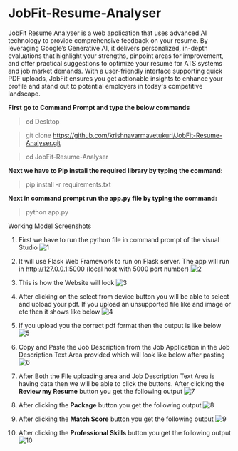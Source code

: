 # JobFit-Resume-Analyser

JobFit Resume Analyser is a web application that uses advanced AI technology to provide comprehensive feedback on your resume. By leveraging Google’s Generative AI, it delivers personalized, in-depth evaluations that highlight your strengths, pinpoint areas for improvement, and offer practical suggestions to optimize your resume for ATS systems and job market demands. With a user-friendly interface supporting quick PDF uploads, JobFit ensures you get actionable insights to enhance your profile and stand out to potential employers in today's competitive landscape.

**First go to Command Prompt and type the below commands**
> cd Desktop

> git clone https://github.com/krishnavarmavetukuri/JobFit-Resume-Analyser.git

> cd JobFit-Resume-Analyser

**Next we have to Pip install the required library by typing the command:**
> pip install -r requirements.txt


**Next in command prompt run the app.py file by typing the command:**
> python app.py


Working Model Screenshots

1) First we have to run the python file in  command prompt of the visual Studio 
![1](https://github.com/krishnavarmavetukuri/JobFit-Resume-Analyser/assets/114820481/2ab8239d-81f4-488a-8d48-bbc440f9851c)

2) It will use Flask Web Framework to run on Flask server. The app will run in http://127.0.0.1:5000 (local host with 5000 port number)
![2](https://github.com/krishnavarmavetukuri/JobFit-Resume-Analyser/assets/114820481/d14ab776-4491-4be3-a5c8-6ce782c184a7)

3) This is how the Website will look
![3](https://github.com/krishnavarmavetukuri/JobFit-Resume-Analyser/assets/114820481/13d187b8-ff26-47c7-8312-07122dbb45eb)

4) After clicking on the select from device button you will be able to select and upload your pdf. If you upload an unsupported file like and image or etc then it shows like below
![4](https://github.com/krishnavarmavetukuri/JobFit-Resume-Analyser/assets/114820481/9a3d277e-7554-44cd-8888-d65c9333ab99)

5) If you upload you the correct pdf format then the output is like below
![5](https://github.com/krishnavarmavetukuri/JobFit-Resume-Analyser/assets/114820481/98bf0fa6-1219-4ea2-ac10-8b86d676a047)

6) Copy and Paste the Job Description from the Job Application in the Job Description Text Area provided which will look like below after pasting
![6](https://github.com/krishnavarmavetukuri/JobFit-Resume-Analyser/assets/114820481/342d925f-7ffa-4924-bc4f-d1aba1c44201)

7) After Both the File uploading area and Job Description Text Area is having data then we will be able to click the buttons.
   After clicking the **Review my Resume** button you get the following output
![7](https://github.com/krishnavarmavetukuri/JobFit-Resume-Analyser/assets/114820481/7a56a2da-7037-47a7-9c0d-f2ab82edfa56)

8) After clicking the **Package** button you get the following output
![8](https://github.com/krishnavarmavetukuri/JobFit-Resume-Analyser/assets/114820481/f9da584b-f35d-491d-a56d-f2d663ab79f6)

9) After clicking the **Match Score** button you get the following output
![9](https://github.com/krishnavarmavetukuri/JobFit-Resume-Analyser/assets/114820481/e2a26e69-a102-4f65-847d-31657659bae0)

10) After clicking the **Professional Skills** button you get the following output
![10](https://github.com/krishnavarmavetukuri/JobFit-Resume-Analyser/assets/114820481/015c3219-9b14-41fd-ac1a-ec8773f40013)
